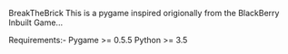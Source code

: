 BreakTheBrick
This is a pygame inspired origionally from the BlackBerry Inbuilt Game...


Requirements:-
	Pygame >= 0.5.5
	Python >= 3.5

